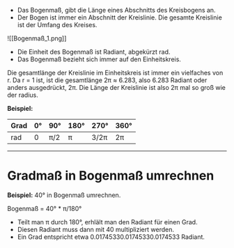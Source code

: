 - Das Bogenmaß, gibt die Länge eines Abschnitts des Kreisbogens an.
- Der Bogen ist immer ein Abschnitt der Kreislinie. Die gesamte Kreislinie ist der Umfang des Kreises.

![[Bogenmaß_1.png]]

- Die Einheit des Bogenmaß ist Radiant, abgekürzt rad.
- Das Bogenmaß bezieht sich immer auf den Einheitskreis.

Die gesamtlänge der Kreislinie im Einheitskreis ist immer ein vielfaches von r. Da r = 1 ist, ist die gesamtlänge 2π ≈ 6.283, also 6.283 Radiant oder anders ausgedrückt, 2π. Die Länge der Kreislinie ist also 2π mal so groß wie der radius.

**Beispiel:** 

| Grad | 0°  | 90° | 180° | 270° | 360° |
| ---- | --- | --- | ---- | ---- | ---- |
| rad  | 0   | π/2 | π    | 3/2π | 2π   |

---

# Gradmaß in Bogenmaß umrechnen

**Beispiel:** 40° in Bogenmaß umrechnen.

Bogenmaß = 40° * π/180°
- Teilt man π durch 180°, erhlält man den Radiant für einen Grad.
- Diesen Radiant muss dann mit 40 multipliziert werden.
- Ein Grad entspricht etwa  0.01745330.01745330.0174533 Radiant.
